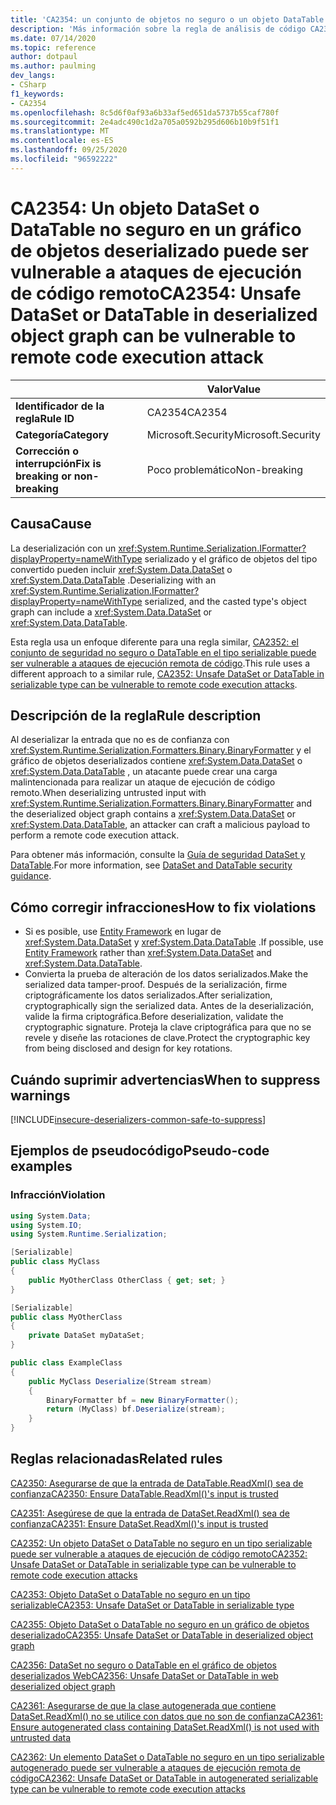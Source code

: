 ```yaml
---
title: 'CA2354: un conjunto de objetos no seguro o un objeto DataTable en el gráfico de objetos deserializados pueden ser vulnerables a ataques de ejecución de código remoto (análisis de código)'
description: 'Más información sobre la regla de análisis de código CA2354: el conjunto de objetos no seguro o DataTable en el gráfico de objetos deserializados puede ser vulnerable a ataques de ejecución remota de código'
ms.date: 07/14/2020
ms.topic: reference
author: dotpaul
ms.author: paulming
dev_langs:
- CSharp
f1_keywords:
- CA2354
ms.openlocfilehash: 8c5d6f0af93a6b33af5ed651da5737b55caf780f
ms.sourcegitcommit: 2e4adc490c1d2a705a0592b295d606b10b9f51f1
ms.translationtype: MT
ms.contentlocale: es-ES
ms.lasthandoff: 09/25/2020
ms.locfileid: "96592222"
---
```

# <a name="ca2354-unsafe-dataset-or-datatable-in-deserialized-object-graph-can-be-vulnerable-to-remote-code-execution-attack"></a><span data-ttu-id="4bd1c-103">CA2354: Un objeto DataSet o DataTable no seguro en un gráfico de objetos deserializado puede ser vulnerable a ataques de ejecución de código remoto</span><span class="sxs-lookup"><span data-stu-id="4bd1c-103">CA2354: Unsafe DataSet or DataTable in deserialized object graph can be vulnerable to remote code execution attack</span></span>

| | <span data-ttu-id="4bd1c-104">Valor</span><span class="sxs-lookup"><span data-stu-id="4bd1c-104">Value</span></span> |
|-|-|
| <span data-ttu-id="4bd1c-105">**Identificador de la regla**</span><span class="sxs-lookup"><span data-stu-id="4bd1c-105">**Rule ID**</span></span> |<span data-ttu-id="4bd1c-106">CA2354</span><span class="sxs-lookup"><span data-stu-id="4bd1c-106">CA2354</span></span>|
| <span data-ttu-id="4bd1c-107">**Categoría**</span><span class="sxs-lookup"><span data-stu-id="4bd1c-107">**Category**</span></span> |<span data-ttu-id="4bd1c-108">Microsoft.Security</span><span class="sxs-lookup"><span data-stu-id="4bd1c-108">Microsoft.Security</span></span>|
| <span data-ttu-id="4bd1c-109">**Corrección o interrupción**</span><span class="sxs-lookup"><span data-stu-id="4bd1c-109">**Fix is breaking or non-breaking**</span></span> |<span data-ttu-id="4bd1c-110">Poco problemático</span><span class="sxs-lookup"><span data-stu-id="4bd1c-110">Non-breaking</span></span>|

## <a name="cause"></a><span data-ttu-id="4bd1c-111">Causa</span><span class="sxs-lookup"><span data-stu-id="4bd1c-111">Cause</span></span>

<span data-ttu-id="4bd1c-112">La deserialización con un <xref:System.Runtime.Serialization.IFormatter?displayProperty=nameWithType> serializado y el gráfico de objetos del tipo convertido pueden incluir <xref:System.Data.DataSet> o <xref:System.Data.DataTable> .</span><span class="sxs-lookup"><span data-stu-id="4bd1c-112">Deserializing with an <xref:System.Runtime.Serialization.IFormatter?displayProperty=nameWithType> serialized, and the casted type's object graph can include a <xref:System.Data.DataSet> or <xref:System.Data.DataTable>.</span></span>

<span data-ttu-id="4bd1c-113">Esta regla usa un enfoque diferente para una regla similar, [CA2352: el conjunto de seguridad no seguro o DataTable en el tipo serializable puede ser vulnerable a ataques de ejecución remota de código](ca2352.md).</span><span class="sxs-lookup"><span data-stu-id="4bd1c-113">This rule uses a different approach to a similar rule, [CA2352: Unsafe DataSet or DataTable in serializable type can be vulnerable to remote code execution attacks](ca2352.md).</span></span>

## <a name="rule-description"></a><span data-ttu-id="4bd1c-114">Descripción de la regla</span><span class="sxs-lookup"><span data-stu-id="4bd1c-114">Rule description</span></span>

<span data-ttu-id="4bd1c-115">Al deserializar la entrada que no es de confianza con <xref:System.Runtime.Serialization.Formatters.Binary.BinaryFormatter> y el gráfico de objetos deserializados contiene <xref:System.Data.DataSet> o <xref:System.Data.DataTable> , un atacante puede crear una carga malintencionada para realizar un ataque de ejecución de código remoto.</span><span class="sxs-lookup"><span data-stu-id="4bd1c-115">When deserializing untrusted input with <xref:System.Runtime.Serialization.Formatters.Binary.BinaryFormatter> and the deserialized object graph contains a <xref:System.Data.DataSet> or <xref:System.Data.DataTable>, an attacker can craft a malicious payload to perform a remote code execution attack.</span></span>

<span data-ttu-id="4bd1c-116">Para obtener más información, consulte la [Guía de seguridad DataSet y DataTable](https://go.microsoft.com/fwlink/?linkid=2132227).</span><span class="sxs-lookup"><span data-stu-id="4bd1c-116">For more information, see [DataSet and DataTable security guidance](https://go.microsoft.com/fwlink/?linkid=2132227).</span></span>

## <a name="how-to-fix-violations"></a><span data-ttu-id="4bd1c-117">Cómo corregir infracciones</span><span class="sxs-lookup"><span data-stu-id="4bd1c-117">How to fix violations</span></span>

- <span data-ttu-id="4bd1c-118">Si es posible, use [Entity Framework](/ef/) en lugar de <xref:System.Data.DataSet> y <xref:System.Data.DataTable> .</span><span class="sxs-lookup"><span data-stu-id="4bd1c-118">If possible, use [Entity Framework](/ef/) rather than <xref:System.Data.DataSet> and <xref:System.Data.DataTable>.</span></span>
- <span data-ttu-id="4bd1c-119">Convierta la prueba de alteración de los datos serializados.</span><span class="sxs-lookup"><span data-stu-id="4bd1c-119">Make the serialized data tamper-proof.</span></span> <span data-ttu-id="4bd1c-120">Después de la serialización, firme criptográficamente los datos serializados.</span><span class="sxs-lookup"><span data-stu-id="4bd1c-120">After serialization, cryptographically sign the serialized data.</span></span> <span data-ttu-id="4bd1c-121">Antes de la deserialización, valide la firma criptográfica.</span><span class="sxs-lookup"><span data-stu-id="4bd1c-121">Before deserialization, validate the cryptographic signature.</span></span> <span data-ttu-id="4bd1c-122">Proteja la clave criptográfica para que no se revele y diseñe las rotaciones de clave.</span><span class="sxs-lookup"><span data-stu-id="4bd1c-122">Protect the cryptographic key from being disclosed and design for key rotations.</span></span>

## <a name="when-to-suppress-warnings"></a><span data-ttu-id="4bd1c-123">Cuándo suprimir advertencias</span><span class="sxs-lookup"><span data-stu-id="4bd1c-123">When to suppress warnings</span></span>

[!INCLUDE[insecure-deserializers-common-safe-to-suppress](~/includes/code-analysis/insecure-deserializers-common-safe-to-suppress.md)]

## <a name="pseudo-code-examples"></a><span data-ttu-id="4bd1c-124">Ejemplos de pseudocódigo</span><span class="sxs-lookup"><span data-stu-id="4bd1c-124">Pseudo-code examples</span></span>

### <a name="violation"></a><span data-ttu-id="4bd1c-125">Infracción</span><span class="sxs-lookup"><span data-stu-id="4bd1c-125">Violation</span></span>

```csharp
using System.Data;
using System.IO;
using System.Runtime.Serialization;

[Serializable]
public class MyClass
{
    public MyOtherClass OtherClass { get; set; }
}

[Serializable]
public class MyOtherClass
{
    private DataSet myDataSet;
}

public class ExampleClass
{
    public MyClass Deserialize(Stream stream)
    {
        BinaryFormatter bf = new BinaryFormatter();
        return (MyClass) bf.Deserialize(stream);
    }
}
```

## <a name="related-rules"></a><span data-ttu-id="4bd1c-126">Reglas relacionadas</span><span class="sxs-lookup"><span data-stu-id="4bd1c-126">Related rules</span></span>

[<span data-ttu-id="4bd1c-127">CA2350: Asegurarse de que la entrada de DataTable.ReadXml() sea de confianza</span><span class="sxs-lookup"><span data-stu-id="4bd1c-127">CA2350: Ensure DataTable.ReadXml()'s input is trusted</span></span>](ca2350.md)

[<span data-ttu-id="4bd1c-128">CA2351: Asegúrese de que la entrada de DataSet.ReadXml() sea de confianza</span><span class="sxs-lookup"><span data-stu-id="4bd1c-128">CA2351: Ensure DataSet.ReadXml()'s input is trusted</span></span>](ca2351.md)

[<span data-ttu-id="4bd1c-129">CA2352: Un objeto DataSet o DataTable no seguro en un tipo serializable puede ser vulnerable a ataques de ejecución de código remoto</span><span class="sxs-lookup"><span data-stu-id="4bd1c-129">CA2352: Unsafe DataSet or DataTable in serializable type can be vulnerable to remote code execution attacks</span></span>](ca2352.md)

[<span data-ttu-id="4bd1c-130">CA2353: Objeto DataSet o DataTable no seguro en un tipo serializable</span><span class="sxs-lookup"><span data-stu-id="4bd1c-130">CA2353: Unsafe DataSet or DataTable in serializable type</span></span>](ca2353.md)

[<span data-ttu-id="4bd1c-131">CA2355: Objeto DataSet o DataTable no seguro en un gráfico de objetos deserializado</span><span class="sxs-lookup"><span data-stu-id="4bd1c-131">CA2355: Unsafe DataSet or DataTable in deserialized object graph</span></span>](ca2355.md)

[<span data-ttu-id="4bd1c-132">CA2356: DataSet no seguro o DataTable en el gráfico de objetos deserializados Web</span><span class="sxs-lookup"><span data-stu-id="4bd1c-132">CA2356: Unsafe DataSet or DataTable in web deserialized object graph</span></span>](ca2356.md)

[<span data-ttu-id="4bd1c-133">CA2361: Asegurarse de que la clase autogenerada que contiene DataSet.ReadXml() no se utilice con datos que no son de confianza</span><span class="sxs-lookup"><span data-stu-id="4bd1c-133">CA2361: Ensure autogenerated class containing DataSet.ReadXml() is not used with untrusted data</span></span>](ca2361.md)

[<span data-ttu-id="4bd1c-134">CA2362: Un elemento DataSet o DataTable no seguro en un tipo serializable autogenerado puede ser vulnerable a ataques de ejecución remota de código</span><span class="sxs-lookup"><span data-stu-id="4bd1c-134">CA2362: Unsafe DataSet or DataTable in autogenerated serializable type can be vulnerable to remote code execution attacks</span></span>](ca2362.md)
